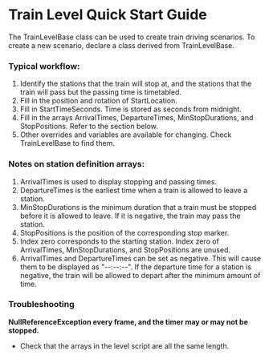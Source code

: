 # Train Level Quick Start Guide

The TrainLevelBase class can be used to create train driving scenarios. To create a new scenario, declare a class derived from TrainLevelBase.

### Typical workflow:

1. Identify the stations that the train will stop at, and the stations that the train will pass but the passing time is timetabled.
2. Fill in the position and rotation of StartLocation.
3. Fill in StartTimeSeconds. Time is stored as seconds from midnight.
4. Fill in the arrays ArrivalTimes, DepartureTimes, MinStopDurations, and StopPositions. Refer to the section below.
5. Other overrides and variables are available for changing. Check TrainLevelBase to find them.

### Notes on station definition arrays:

1. ArrivalTimes is used to display stopping and passing times.
2. DepartureTimes is the earliest time when a train is allowed to leave a station.
3. MinStopDurations is the minimum duration that a train must be stopped before it is allowed to leave. If it is negative, the train may pass the station.
4. StopPositions is the position of the corresponding stop marker.
5. Index zero corresponds to the starting station. Index zero of ArrivalTimes, MinStopDurations, and StopPositions are unused.
6. ArrivalTimes and DepartureTimes can be set as negative. This will cause them to be displayed as "--:--:--". If the departure time for a station is negative, the train will be allowed to depart after the minimum amount of time.

### Troubleshooting

**NullReferenceException every frame, and the timer may or may not be stopped.**

- Check that the arrays in the level script are all the same length.

